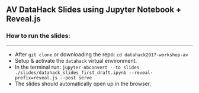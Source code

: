 ## AV DataHack Slides using Jupyter Notebook + Reveal.js

### How to run the slides:
***
- After `git clone` or downloading the repo: `cd datahack2017-workshop-av`
- Setup & activate the `datahack` virtual environment.
- In the terminal run: `jupyter-nbconvert --to slides ./slides/datahack_slides_first_draft.ipynb --reveal-prefix=reveal.js --post serve`
- The slides should automatically open up in the browser.